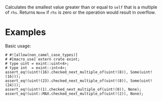 Calculates the smallest value greater than or equal to `self` that is a multiple
of `rhs`. Returns `None` if `rhs` is zero or the operation would result in
overflow.

# Examples

Basic usage:

```
# #![allow(non_camel_case_types)]
# #[macro_use] extern crate exint;
# type uint = exint::uint<4>;
# type int  = exint::int<4>;
assert_eq!(uint!(16).checked_next_multiple_of(uint!(8)), Some(uint!(16)));
assert_eq!(uint!(23).checked_next_multiple_of(uint!(8)), Some(uint!(24)));
assert_eq!(uint!(1).checked_next_multiple_of(uint!(0)), None);
assert_eq!(uint::MAX.checked_next_multiple_of(uint!(2)), None);
```
